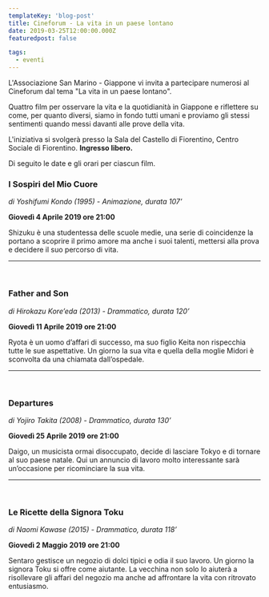 ```yaml
---
templateKey: 'blog-post'
title: Cineforum - La vita in un paese lontano
date: 2019-03-25T12:00:00.000Z
featuredpost: false

tags:
  - eventi
---
```



L'Associazione San Marino - Giappone vi invita a partecipare numerosi al Cineforum dal tema "La vita in un paese lontano". 

 Quattro film per osservare la vita e la quotidianità in Giappone e riflettere su come, per quanto diversi, siamo in fondo tutti umani e proviamo gli stessi sentimenti quando messi davanti alle prove della vita. 

 L'iniziativa si svolgerà presso la Sala del Castello di Fiorentino, Centro Sociale di Fiorentino. **Ingresso libero.**  

 Di seguito le date e gli orari per ciascun film. 

### I Sospiri del Mio Cuore
*di Yoshifumi Kondo (1995) - Animazione, durata 107’*

**Giovedì 4 Aprile 2019 ore 21:00**

Shizuku è una studentessa delle scuole medie, una serie di coincidenze la portano a scoprire il primo amore ma anche i suoi talenti, mettersi alla prova e decidere il suo percorso di vita. 

<hr/><br/>

### Father and Son
*di Hirokazu Kore’eda (2013) - Drammatico, durata 120’*

**Giovedì 11 Aprile 2019 ore 21:00**

Ryota è un uomo d’affari di successo, ma suo figlio Keita non rispecchia tutte le sue aspettative. Un giorno la sua vita e quella della moglie Midori è sconvolta da una chiamata dall’ospedale. 

<hr/><br/>

### Departures
*di Yojiro Takita (2008) - Drammatico, durata 130’*

**Giovedì 25 Aprile 2019 ore 21:00**

Daigo, un musicista ormai disoccupato, decide di lasciare Tokyo e di tornare al suo paese natale. Qui un annuncio di lavoro molto interessante sarà un’occasione per ricominciare la sua vita. 

<hr/><br/>

### Le Ricette della Signora Toku
*di Naomi Kawase (2015) - Drammatico, durata 118’*

**Giovedì 2 Maggio 2019 ore 21:00**

Sentaro gestisce un negozio di dolci tipici e odia il suo lavoro. Un giorno la signora Toku si offre come aiutante. La vecchina non solo lo aiuterà a risollevare gli affari del negozio ma anche ad affrontare la vita con ritrovato entusiasmo. 

